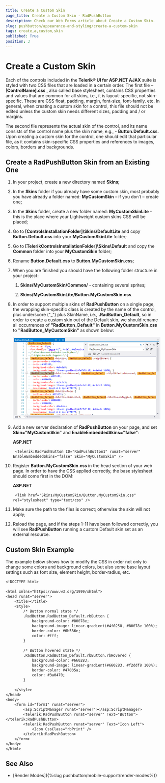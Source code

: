 ```yaml
---
title: Create a Custom Skin
page_title: Create a Custom Skin - RadPushButton
description: Check our Web Forms article about Create a Custom Skin.
slug: pushbutton/appearance-and-styling/create-a-custom-skin
tags: create,a,custom,skin
published: True
position: 3
---
```


# Create a Custom Skin

Each of the controls included in the **Telerik® UI for ASP.NET AJAX** suite is styled with two CSS files that are loaded in a certain order. The first file – **[ControlName].css** , also called base stylesheet, contains CSS properties and values that are common for all skins, i.e., it is layout-specific, not skin-specific. These are CSS float, padding, margin, font-size, font-family, etc. In general, when creating a custom skin for a control, this file should not be edited unless the custom skin needs different sizes, padding and / or margins.

The second file represents the actual skin of the control, and its name consists of the control name plus the skin name, e.g., - **Button.Default.css**. Upon creating a custom skin for the control, one should edit that particular file, as it contains skin-specific CSS properties and references to images, colors, borders and backgrounds.

## Create a RadPushButton Skin from an Existing One

1. In your project, create a new directory named **Skins**;

1. In the **Skins** folder if you already have some custom skin, most probably you have already a folder named: **MyCustomSkin** – if you don’t – create one;

1. In the **Skins** folder, create a new folder named: **MyCustomSkinLite** - this is the place where your Lightweight custom skins CSS will be placed; 

1. Go to **[ControlsInstallationFolder]\Skins\DefaultLite** and copy **Button.Default.css** into your **MyCustomSkinLite** folder;

1. Go to **[TelerikControlsInstallationFolder]\Skins\Default** and copy the **Common** folder into your **MyCustomSkin** folder;

1. Rename **Button.Default.css** to **Button.MyCustomSkin.css**;

1. When you are finished you should have the following folder structure in your project:

	1. **Skins/MyCustomSkin/Common/** - containing several sprites;

	1. **Skins/MyCustomSkinLite/Button.MyCustomSkin.css**.

1. In order to support multiple skins of **RadPushButton** on a single page, the wrapping skin-specific class is created by the name of the control, plus underscore ("_") plus SkinName, i.e., **.RadButton_Default**, so in order to create a custom skin out of the Default skin, we should rename all occurrences of **"RadButton_Default"** in **Button.MyCustomSkin.css** to **"RadButton_MyCustomSkin"** as shown below:

	![Rename Button Light](images/RenameButtonLight.png)

1. Add a new server declaration of **RadPushButton** on your page, and set **Skin="MyCustomSkin"** and **EnableEmbeddedSkins="false"**:

	**ASP.NET**

		<telerik:RadPushButton ID="RadPushButton1" runat="server" EnableEmbeddedSkins="false" Skin="MyCustomSkin" />

1. Register **Button.MyCustomSkin.css** in the head section of your web page. In order to have the CSS applied correctly, the base stylesheet should come first in the DOM:

	**ASP.NET**

		<link href="Skins/MyCustomSkin/Button.MyCustomSkin.css" rel="stylesheet" type="text/css" />

1. Make sure the path to the files is correct; otherwise the skin will not apply;

1. Reload the page, and if the steps 1-11 have been followed correctly, you will see **RadPushButton** running a custom Default skin set as an external resource.

## Custom Skin Example

The example below shows how to modify the CSS in order not only to change some colors and background colors, but also some base layout settings such as font size, element height, border-radius, etc.

````ASP.NET
<!DOCTYPE html>

<html xmlns="https://www.w3.org/1999/xhtml">
<head runat="server">
	<title></title>
	<style>
		/* Button normal state */
		.RadButton.RadButton_Default.rbButton {
			background-color: #80078e;
			background-image: linear-gradient(#4f0258, #80078e 100%);
			border-color: #6b536e;
			color: #fff;
		}

		/* Button hovered state */
		.RadButton.RadButton_Default.rbButton.rbHovered {
			background-color: #660283;
			background-image: linear-gradient(#660283, #f2ddf8 100%);
			border-color: #47035a;
			color: #3a0470;
		}

	</style>
</head>
<body>
	<form id="form1" runat="server">
		<asp:ScriptManager runat="server"></asp:ScriptManager>
		<telerik:RadPushButton runat="server" Text="Button"></telerik:RadPushButton>
		<telerik:RadPushButton runat="server" Text="Icon Left">
			<Icon CssClass="rbPrint" />
		</telerik:RadPushButton>
	</form>
</body>
</html>
````

## See Also

 * [Render Modes]({%slug pushbutton/mobile-support/render-modes%})
